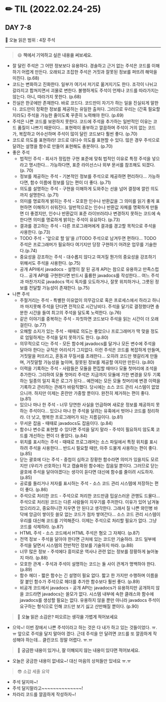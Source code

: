 # ✏ TIL (2022.02.24-25)

## DAY 7-8

📖 오늘 읽은 범위 : 4장 주석

---

> 😄 **책에서 기억하고 싶은 내용을 써보세요.**

- 잘 달린 주석은 그 어떤 정보보다 유용하다. 경솔하고 근거 없는 주석은 코드를 이해하기 어렵게 만든다. 오래되고 조잡한 주석은 거짓과 잘못된 정보를 퍼뜨려 해악을 미친다. (p.68)
- 코드는 변화하고 진화한다. 일부가 여기서 저기로 옮겨지기도 한다. 조각이 나뉘고 갈라지고 합쳐지면서 괴물로 변한다. 불행하게도 주석이 언제나 코드를 따라가지는 않는다. 아니, 따라가지 못한다. (p.68)
- 진실은 한곳에만 존재한다. 바로 코드다. 코드만이 자기가 하는 일을 진실되게 말한다. 코드만이 정확한 정보를 제공하는 유일한 출처다. 그러므로 우리는 (간혹 필요할지라도) 주석을 가능한 줄이도록 꾸준히 노력해야 한다. (p.69)
- 주석은 나쁜 코드를 보완하지 못한다. 코드에 주석을 추가하는 일반적인 이유는 코드 품질이 나쁘기 때문이다... 표현력이 풍부하고 깔끔하며 주석이 거의 없는 코드가, 복잡하고 어수선하며 주석이 많이 달린 코드보다 훨씬 좋다. (p.70)
- 코드로 의도를 표현하라! 코드로 대다수 의도를 표현할 수 있다. 많은 경우 주석으로 달려는 설명을 함수로 만들어 표현해도 충분하다. (p.70)
- 좋은 주석
  - 법적인 주석 - 회사가 정립한 구현 표준에 맞춰 법적인 이유로 특정 주석을 넣으라고 명시한다... 가능하다면, 표준 라이선스나 외부 문서를 참조해도 되겠다. (p. 70)
  - 정보를 제공하는 주석 - 기본적인 정보를 주석으로 제공하면 편리하다... 가능하다면, 함수 이름에 정보를  담는 편이 더 좋다. (p.71)
  - 의도를 설명하는 주석 - 구현을 이해하게 도와주는 선을 넘어 결정에 깔린 의도까지 설명한다. (p.71)
  - 의미를 명료하게 밝히는 주석 - 모호한 인수나 반환값을 그 의미를 읽기 좋게 표현하면 이해하기 쉬워진다. 일반적으로는 인수나 반환값 자체를 명확하게 만들면 더 좋겠지만, 인수나 반환값이 표준 라이브러리나 변경하지 못하는 코드에 속한다면 의미를 명료하게 밝히는 주석이 유요하다. (p.73)
  - 결과를 경고하는 주석 - 다른 프로그래머에게 결과를 경고할 목적으로 주석을 사용한다. (p.73)
  - TODO 주석 - '앞으로 할 일'을 //TODO 주석으로 남겨두면 편하다... TODO 주석은 프로그래머가 필요하다 여기지만 당장 구현하기 어려운 업무를 기술한다.(p.74)
  - 중요성을 강조하는 주석 - 대수롭지 않다고 여겨질 뭔가의 중요성을 강조하기 위해서도 주석을 사용한다. (p.75)
  - 공개 API에서 javadocs - 설명이 잘 된 공개 API는 참으로 유용하고 만족스럽다... 공개 API를 구현한다면 반드시 훌륭한 javadocs를 작성한다... 여느 주석과 마찬가지로 javadocs 역시 독자를 오도하거나, 잘못 위치하거나, 그릇된 정보를 전달할 가능성이 존재한다. (p.75)
- 나쁜 주석
  - 주절거리는 주석 - 특별한 이유없이 의무감으로 혹은 프로세스에서 하라고 하니까 마지못해 주석을 단다면 전적으로 시간낭비다. 주석을 달기로 결정했다면 충분한 시간을 들여 최고의 주석을 달도록 노력한다. (p.76)
  - 같은 이야기를 중복하는 주석 - 자칫하면 코드보다 주석을 읽는 시간이 더 오래 걸린다. (p.77)
  - 오해할 소지가 있는 주석 - 때때로 의도는 좋았으나 프로그래머가 딱 맞을 정도로 엄밀하게는 주석을 달지 못하기도 한다. (p.80)
  - 의무적으로 다는 주석 - 모든 함수에 javadocs를 달거나 모든 변수에 주석을 달아야 한다는 규칙은 어리석기 그지없다. 이런 주석은 코드를 복잡하게 만들며, 거짓말을 퍼뜨리고, 혼동과 무질서를 초래한다... 오히려 코드만 헷갈리게 만들며, 거짓말할 가능성을 높이며, 잘못된 정보를 제공할 여지만 만든다. (p.80)
  - 이력을 기록하는 주석 - 사람들은 모듈을 편집할 때마다 모듈 첫머리에 조석을 추가한다. 그리하여 모듈 첫머리 주석은 지금까지 모듈에 가한 변경을 모두 기록하는 일종의 일지 혹은 로그가 된다... 예전에는 모든 모듈 첫머리에 변경 이력을 기록하고 관리하는 관례가 바람직했다. 당시에는 소스 코드 관리 시스템이 없었으니까. 하지만 이제는 혼란만 가중할 뿐이다. 완전히 제거하는 편이 좋다. (p.81)
  - 있으나 마나 한 주석 - 너무 당연한 사실을 언급하며 새로운 정보를 제공하지 못하는 주석이다... 있으나 마나 한 주석을 달려는 유혹에서 벗어나 코드를 정리하라. 더 낫고, 행복한 프로그래머가 되는 지름길이다. (p.81)
  - 무서운 잡음 - 때때로 javadocs도 잡음이다. (p.84)
  - 함수나 변수로 표현할 수 있다면 주석을 달지 말라 - 주석이 필요하지 않도록 코드를 개선하는 편이 더 좋았다. (p.84)
  - 위치를 표시하는 주석 - 때때로 프로그래머는 소스 파일에서 특정 위치를 표시하려 주석을 사용한다... 반드시 필요할 때만, 아주 드물게 사용하는 편이 좋다. (p.85)
  - 닫는 괄호에 다는 주석 - 중첩이 심하고 장황한 함수라면 의미가 있을지도 모르지만 (우리가 선호하는) 작고 캡슐화된 함수에는 잡음일 뿐이다. 그러므로 닫는 괄호에 주석을 달아야겠다는 생각이 듣다면 대신에 함수를 줄이려 시도하자. (p.85)
  - 공로를 돌리거나 저자를 표시하는 주석 - 소스 코드 관리 시스템에 저장하는 편이 좋다. (p.86)
  - 주석으로 처리한 코드 - 주석으로 처리한 코드만큼 밉살스러운 관행도 드물다... 주석으로 처리된 코드는 다른 사람들이 지우기를 주저한다. 이유가 있어 남겨놓았으리라고, 중요하니깐 지우면 안 된다고 생각한다. 그래서 질 나쁜 와인병 바닥에 앙금이 쌓이듯 쓸모 없는 코드가 점차 쌓여간다... 소스 코드 관리 시스템이 우리를 대신해 코드를 기억해준다. 이제는 주석으로 처리할 필요가 없다. 그냥 코드를 삭제하라. (p.87)
  - HTML 주석 - 소스 코드에서 HTML 주석은 혐오 그 자체다. (p.87)
  - 전역 정보 - 주석을 달아야 한다면 근처에 있는 코드만 기술하라. 코드 일부에 주석을 달면서 시스템의 전반적인 정보를 기술하지 마라. (p.88)
  - 너무 많은 정보 - 주석에다 흥미로운 역사나 관련 없는 정보를 장황하게 늘어놓지 마라. (p.88)
  - 모호한 관계 - 주석과 주석이 설명하는 코드는 둘 사이 관계가 명백하야 한다. (p.89)
  - 함수 헤더 - 짧은 함수는 긴 설명이 필요 없다. 짧고 한 가지만 수행하며 이름을 잘 붙인 함수가 주석으로 헤더를 추가한 함수보다 훨씬 좋다. (p.89)
  - 비공개 코드에서 javadocs - 공개 API는 javadocs가 유용하지만 공개하지 않을 코드라면 javadocs는 쓸모가 없다. 시스템 내부에 속한 클래스와 함수에 javadocs를 생성할 필요는 없다. 유용하지 않을 뿐만 아니라 javadocs 주석이 요구하는 형식으로 인해 코드만 보기 싫고 산만해질 뿐이다. (p.90)

> 🤔 **오늘 읽은 소감은? 떠오르는 생각을 가볍게 적어보세요**

- 으악~! 이번 장에서 나쁜 주석이라고 하는 것은 다 내가 하고 있는 것들이었다. ㅠ.ㅠ 앞으로 주석을 달지 말아야 겠다. 근데 주석을 안 달려면 코드를 또 깔끔하게 작성해야 하는데... 클린코드 정말 어렵다. ㅠ.ㅠ

> 🔎 **궁금한 내용이 있거나, 잘 이해되지 않는 내용이 있다면 적어보세요.**

- 오늘은 궁금한 내용이 없네요~! 대신 마음의 상처들만 있네요 ㅠ.ㅠ  

> 😎 소감 세줄 요약

- 주석 달지마~!
- 주석 달지말라고~~~~~~~~~~~~~~!
- 차라리 코드를 깔끔하게 작성하자~!

